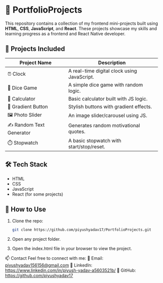 # 💼 PortfolioProjects

This repository contains a collection of my frontend mini-projects built using **HTML**, **CSS**, **JavaScript**, and **React**. These projects showcase my skills and learning progress as a frontend and React Native developer.

## 🚀 Projects Included

| Project Name              | Description                                  |
|---------------------------|----------------------------------------------|
| ⏰ Clock                   | A real-time digital clock using JavaScript.  |
| 🎲 Dice Game              | A simple dice game with random logic.        |
| 🧮 Calculator             | Basic calculator built with JS logic.        |
| 🎨 Gradient Button        | Stylish buttons with gradient effects.       |
| 🖼️ Photo Slider           | An image slider/carousel using JS.           |
| ✍️ Random Text Generator  | Generates random motivational quotes.         |
| ⏱️ Stopwatch              | A basic stopwatch with start/stop/reset.     |

## 🛠️ Tech Stack

- HTML  
- CSS  
- JavaScript  
- React (for some projects)

## 📂 How to Use

1. Clone the repo:
   ```bash
   git clone https://github.com/piyushyadav17/PortfolioProjects.git
2. Open any project folder.

3. Open the index.html file in your browser to view the project.

📫 Contact
Feel free to connect with me:
📧 Email: piyushyadav156156@gmail.com
🔗 LinkedIn: https://www.linkedin.com/in/piyush-yadav-a5603521b/
🐙 GitHub: https://github.com/piyushyadav17
